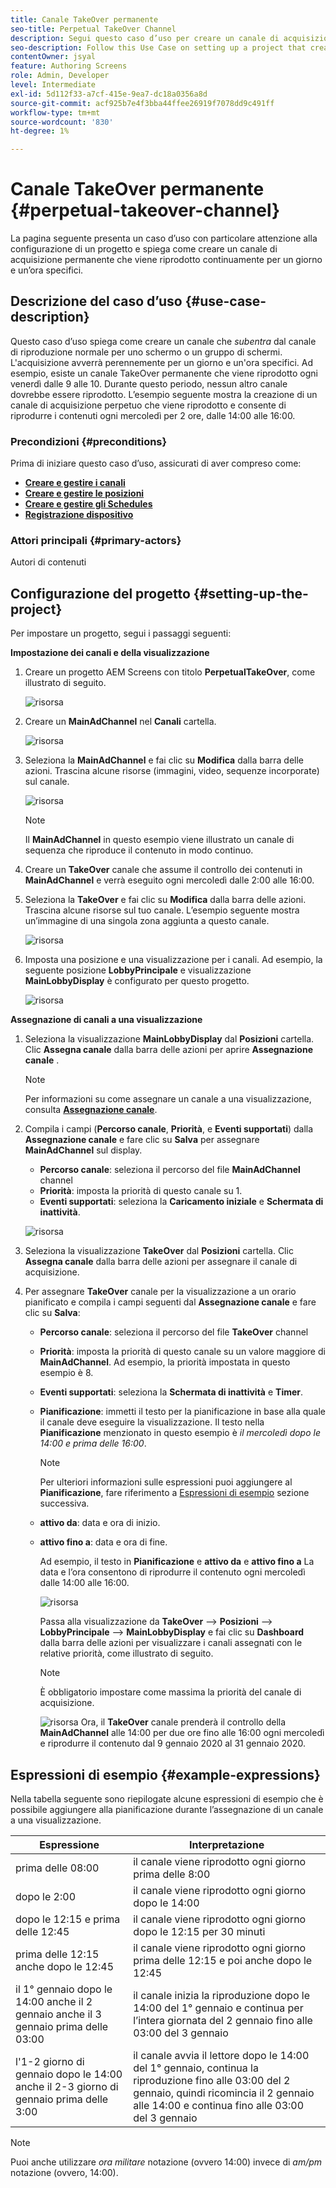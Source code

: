 ```yaml
---
title: Canale TakeOver permanente
seo-title: Perpetual TakeOver Channel
description: Segui questo caso d’uso per creare un canale di acquisizione permanente.
seo-description: Follow this Use Case on setting up a project that creates a Perpetual TakeOver channel that plays for a specific time day and time continuously.
contentOwner: jsyal
feature: Authoring Screens
role: Admin, Developer
level: Intermediate
exl-id: 5d112f33-a7cf-415e-9ea7-dc18a0356a8d
source-git-commit: acf925b7e4f3bba44ffee26919f7078dd9c491ff
workflow-type: tm+mt
source-wordcount: '830'
ht-degree: 1%

---
```


# Canale TakeOver permanente {#perpetual-takeover-channel}

La pagina seguente presenta un caso d’uso con particolare attenzione alla configurazione di un progetto e spiega come creare un canale di acquisizione permanente che viene riprodotto continuamente per un giorno e un’ora specifici.

## Descrizione del caso d’uso {#use-case-description}

Questo caso d’uso spiega come creare un canale che *subentra* dal canale di riproduzione normale per uno schermo o un gruppo di schermi. L&#39;acquisizione avverrà perennemente per un giorno e un&#39;ora specifici.
Ad esempio, esiste un canale TakeOver permanente che viene riprodotto ogni venerdì dalle 9 alle 10. Durante questo periodo, nessun altro canale dovrebbe essere riprodotto. L’esempio seguente mostra la creazione di un canale di acquisizione perpetuo che viene riprodotto e consente di riprodurre i contenuti ogni mercoledì per 2 ore, dalle 14:00 alle 16:00.

### Precondizioni {#preconditions}

Prima di iniziare questo caso d’uso, assicurati di aver compreso come:

* **[Creare e gestire i canali](managing-channels.md)**
* **[Creare e gestire le posizioni](managing-locations.md)**
* **[Creare e gestire gli Schedules](managing-schedules.md)**
* **[Registrazione dispositivo](device-registration.md)**

### Attori principali {#primary-actors}

Autori di contenuti

## Configurazione del progetto {#setting-up-the-project}

Per impostare un progetto, segui i passaggi seguenti:

**Impostazione dei canali e della visualizzazione**

1. Creare un progetto AEM Screens con titolo **PerpetualTakeOver**, come illustrato di seguito.

   ![risorsa](assets/p_usecase1.png)

1. Creare un **MainAdChannel** nel **Canali** cartella.

   ![risorsa](assets/p_usecase2.png)

1. Seleziona la **MainAdChannel** e fai clic su **Modifica** dalla barra delle azioni. Trascina alcune risorse (immagini, video, sequenze incorporate) sul canale.

   ![risorsa](assets/p_usecase3.png)


   >[!NOTE]
   >Il **MainAdChannel** in questo esempio viene illustrato un canale di sequenza che riproduce il contenuto in modo continuo.

1. Creare un **TakeOver** canale che assume il controllo dei contenuti in **MainAdChannel** e verrà eseguito ogni mercoledì dalle 2:00 alle 16:00.

1. Seleziona la **TakeOver** e fai clic su **Modifica** dalla barra delle azioni. Trascina alcune risorse sul tuo canale. L’esempio seguente mostra un’immagine di una singola zona aggiunta a questo canale.

   ![risorsa](assets/p_usecase4.png)

1. Imposta una posizione e una visualizzazione per i canali. Ad esempio, la seguente posizione **LobbyPrincipale** e visualizzazione **MainLobbyDisplay** è configurato per questo progetto.

   ![risorsa](assets/p_usecase5.png)

**Assegnazione di canali a una visualizzazione**

1. Seleziona la visualizzazione **MainLobbyDisplay** dal **Posizioni** cartella. Clic **Assegna canale** dalla barra delle azioni per aprire **Assegnazione canale** .

   >[!NOTE]
   >Per informazioni su come assegnare un canale a una visualizzazione, consulta **[Assegnazione canale](channel-assignment.md)**.

1. Compila i campi (**Percorso canale**, **Priorità**, e **Eventi supportati**) dalla **Assegnazione canale** e fare clic su **Salva** per assegnare **MainAdChannel** sul display.

   * **Percorso canale**: seleziona il percorso del file **MainAdChannel** channel
   * **Priorità**: imposta la priorità di questo canale su 1.
   * **Eventi supportati**: seleziona la **Caricamento iniziale** e **Schermata di inattività**.

   ![risorsa](assets/p_usecase6.png)

1. Seleziona la visualizzazione **TakeOver** dal **Posizioni** cartella. Clic **Assegna canale** dalla barra delle azioni per assegnare il canale di acquisizione.

1. Per assegnare **TakeOver** canale per la visualizzazione a un orario pianificato e compila i campi seguenti dal **Assegnazione canale** e fare clic su **Salva**:

   * **Percorso canale**: seleziona il percorso del file **TakeOver** channel
   * **Priorità**: imposta la priorità di questo canale su un valore maggiore di **MainAdChannel**. Ad esempio, la priorità impostata in questo esempio è 8.
   * **Eventi supportati**: seleziona la **Schermata di inattività** e **Timer**.
   * **Pianificazione**: immetti il testo per la pianificazione in base alla quale il canale deve eseguire la visualizzazione. Il testo nella **Pianificazione** menzionato in questo esempio è *il mercoledì dopo le 14:00 e prima delle 16:00*.

      >[!NOTE]
      >Per ulteriori informazioni sulle espressioni puoi aggiungere al **Pianificazione**, fare riferimento a [Espressioni di esempio](#example-expressions) sezione successiva.
   * **attivo da**: data e ora di inizio.
   * **attivo fino a**: data e ora di fine.

      Ad esempio, il testo in **Pianificazione** e **attivo da** e **attivo fino a** La data e l’ora consentono di riprodurre il contenuto ogni mercoledì dalle 14:00 alle 16:00.


      ![risorsa](assets/p_usecase7.png)

      Passa alla visualizzazione da **TakeOver** —> **Posizioni** —> **LobbyPrincipale** —> **MainLobbyDisplay** e fai clic su **Dashboard** dalla barra delle azioni per visualizzare i canali assegnati con le relative priorità, come illustrato di seguito.

      >[!NOTE]
      >È obbligatorio impostare come massima la priorità del canale di acquisizione.

      ![risorsa](assets/p_usecase8.png)
Ora, il **TakeOver** canale prenderà il controllo della **MainAdChannel** alle 14:00 per due ore fino alle 16:00 ogni mercoledì e riprodurre il contenuto dal 9 gennaio 2020 al 31 gennaio 2020.

## Espressioni di esempio {#example-expressions}

Nella tabella seguente sono riepilogate alcune espressioni di esempio che è possibile aggiungere alla pianificazione durante l’assegnazione di un canale a una visualizzazione.

| **Espressione** | **Interpretazione** |
|---|---|
| prima delle 08:00 | il canale viene riprodotto ogni giorno prima delle 8:00 |
| dopo le 2:00 | il canale viene riprodotto ogni giorno dopo le 14:00 |
| dopo le 12:15 e prima delle 12:45 | il canale viene riprodotto ogni giorno dopo le 12:15 per 30 minuti |
| prima delle 12:15 anche dopo le 12:45 | il canale viene riprodotto ogni giorno prima delle 12:15 e poi anche dopo le 12:45 |
| il 1° gennaio dopo le 14:00 anche il 2 gennaio anche il 3 gennaio prima delle 03:00 | il canale inizia la riproduzione dopo le 14:00 del 1° gennaio e continua per l’intera giornata del 2 gennaio fino alle 03:00 del 3 gennaio |
| l&#39;1-2 giorno di gennaio dopo le 14:00 anche il 2-3 giorno di gennaio prima delle 3:00 | il canale avvia il lettore dopo le 14:00 del 1° gennaio, continua la riproduzione fino alle 03:00 del 2 gennaio, quindi ricomincia il 2 gennaio alle 14:00 e continua fino alle 03:00 del 3 gennaio |

>[!NOTE]
>
>Puoi anche utilizzare _ora militare_ notazione (ovvero 14:00) invece di *am/pm* notazione (ovvero, 14:00).
